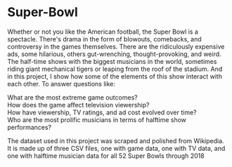 # Super-Bowl
Whether or not you like the American football, the Super Bowl is a spectacle. There's drama in the form of blowouts, comebacks, and controversy in the games themselves. There are the ridiculously expensive ads, some hilarious, others gut-wrenching, thought-provoking, and weird. The half-time shows with the biggest musicians in the world, sometimes riding giant mechanical tigers or leaping from the roof of the stadium. And in this project, I show how some of the elements of this show interact with each other. To answer questions like:

What are the most extreme game outcomes?\
How does the game affect television viewership?\
How have viewership, TV ratings, and ad cost evolved over time?\
Who are the most prolific musicians in terms of halftime show performances?


The dataset used in this project was scraped and polished from Wikipedia. It is made up of three CSV files, one with game data, one with TV data, and one with halftime musician data for all 52 Super Bowls through 2018
